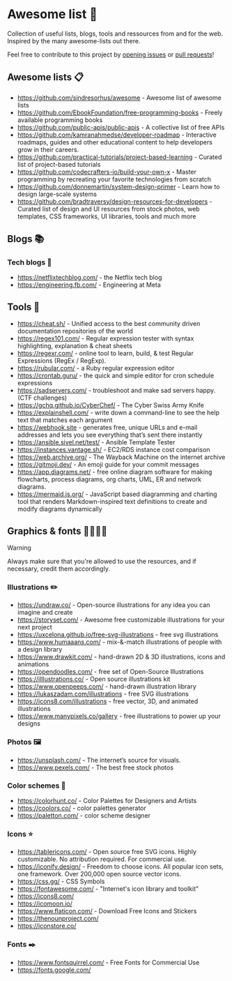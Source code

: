 # Awesome list 🔗 

Collection of useful lists, blogs, tools and ressources from and for the web. Inspired by the many awesome-lists out there. 

Feel free to contribute to this project by [opening issues](https://github.com/login?return_to=https://github.com/simon-baumgaertel/awesome-list/issues) or [pull requests](https://github.com/simon-baumgaertel/awesome-list/compare)!

## Awesome lists 📋

* https://github.com/sindresorhus/awesome - Awesome list of awesome lists
* https://github.com/EbookFoundation/free-programming-books -  Freely available programming books 
* https://github.com/public-apis/public-apis - A collective list of free APIs 
* https://github.com/kamranahmedse/developer-roadmap - Interactive roadmaps, guides and other educational content to help developers grow in their careers. 
* https://github.com/practical-tutorials/project-based-learning - Curated list of project-based tutorials 
* https://github.com/codecrafters-io/build-your-own-x - Master programming by recreating your favorite technologies from scratch
* https://github.com/donnemartin/system-design-primer - Learn how to design large-scale systems
* https://github.com/bradtraversy/design-resources-for-developers - Curated list of design and UI resources from stock photos, web templates, CSS frameworks, UI libraries, tools and much more 

## Blogs 📚

### Tech blogs 📘

* https://netflixtechblog.com/ - the Netflix tech blog
* https://engineering.fb.com/ -  Engineering at Meta

## Tools 🧰

* https://cheat.sh/ - Unified access to the best community driven documentation repositories of the world 
* https://regex101.com/ - Regular expression tester with syntax highlighting, explanation & cheat sheets
* https://regexr.com/ - online tool to learn, build, & test Regular Expressions (RegEx / RegExp).
* https://rubular.com/ - a Ruby regular expression editor
* https://crontab.guru/ - the quick and simple editor for cron schedule expressions
* https://sadservers.com/ - troubleshoot and make sad servers happy. (CTF challenges)
* https://gchq.github.io/CyberChef/ - The Cyber Swiss Army Knife
* https://explainshell.com/ - write down a command-line to see the help text that matches each argument
* https://webhook.site - generates free, unique URLs and e-mail addresses and lets you see everything that’s sent there instantly
* https://ansible.sivel.net/test/ - Ansible Template Tester
* https://instances.vantage.sh/ - EC2/RDS instance cost comparison 
* https://web.archive.org/ - The Wayback Machine on the internet archive
* https://gitmoji.dev/ - An emoji guide for your commit messages
* https://app.diagrams.net/ - free online diagram software for making flowcharts, process diagrams, org charts, UML, ER and network diagrams.
* https://mermaid.js.org/ - JavaScript based diagramming and charting tool that renders Markdown-inspired text definitions to create and modify diagrams dynamically

## Graphics & fonts 👩‍🎨🧑‍🎨

> [!WARNING]
> Always make sure that you're allowed to use the resources, and if necessary, credit them accordingly.

### Illustrations ✏️

* https://undraw.co/ - Open-source illustrations for any idea you can imagine and create
* https://storyset.com/ - Awesome free customizable illustrations for your next project
* https://uxcelona.github.io/free-svg-illustrations - free svg illustrations
* https://www.humaaans.com/ - mix-&-match illustrations of people with a design library
* https://www.drawkit.com/ - hand-drawn 2D & 3D illustrations, icons and animations
* https://opendoodles.com/ - free set of Open-Source Illustrations
* https://illlustrations.co/ - Open source illustrations kit
* https://www.openpeeps.com/ - hand-drawn illustration library
* https://lukaszadam.com/illustrations - free SVG illustrations
* https://icons8.com/illustrations - free vector, 3D, and animated illustrations
* https://www.manypixels.co/gallery - free illustrations to power up your designs

### Photos 🖼️

* https://unsplash.com/ - The internet’s source for visuals.
* https://www.pexels.com/ - The best free stock photos

### Color schemes 🎨

* https://colorhunt.co/ - Color Palettes for Designers and Artists
* https://coolors.co/ - color palettes generator
* https://paletton.com/ -  color scheme designer

### Icons ⭐

* https://tablericons.com/ - Open source free SVG icons. Highly customizable. No attribution required. For commercial use. 
* https://iconify.design/ - Freedom to choose icons. All popular icon sets, one framework. Over 200,000 open source vector icons.
* https://css.gg/ - CSS Symbols
* https://fontawesome.com/ - "Internet's icon library and toolkit"
* https://icons8.com/ 
* https://icomoon.io/
* https://www.flaticon.com/ - Download Free Icons and Stickers
* https://thenounproject.com/ 
* https://iconstore.co/ 

### Fonts ✒️

* https://www.fontsquirrel.com/ - Free Fonts for Commercial Use
* https://fonts.google.com/ 
